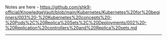 

Notes are here - https://github.com/shk9-official/KnowledgeVault/blob/main/Kubernetes/Kubernetes%20for%20beginners/003%20-%20Kubernetes%20concepts%20-%20Pods%2C%20Replica%20Sets%2C%20Deployments/002%20-%20Replication%20controllers%20and%20Replica%20sets.md


---
